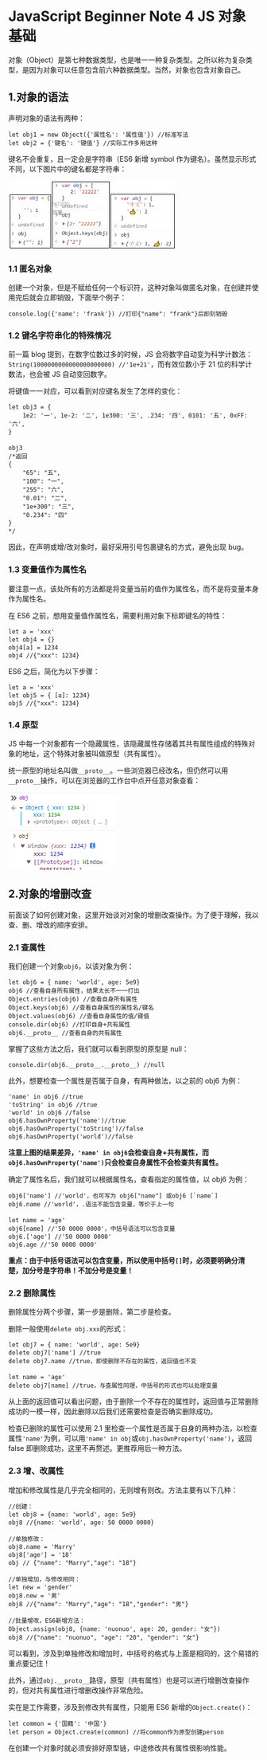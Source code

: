 ﻿# JavaScript Beginner Note 4 JS 对象基础

对象（Object）是第七种数据类型，也是唯一一种复杂类型。之所以称为复杂类型，是因为对象可以任意包含前六种数据类型。当然，对象也包含对象自己。

## 1.对象的语法

声明对象的语法有两种：

```JS
let obj1 = new Object({'属性名': '属性值'}) //标准写法
let obj2 = {'键名': '键值'} //实际工作多用这种
```

键名不会重复，且一定会是字符串（ES6 新增 symbol 作为键名）。虽然显示形式不同，以下图片中的键名都是字符串：

![image](BlogDemo_Image/JS_BN4_1.png)

### 1.1 匿名对象

创建一个对象，但是不赋给任何一个标识符，这种对象叫做匿名对象，在创建并使用完后就会立即销毁，下面举个例子：

```JS
console.log({'name': 'frank'}) //打印{"name": "frank"}后即刻销毁
```

### 1.2 键名字符串化的特殊情况

前一篇 blog 提到，在数字位数过多的时候，JS 会将数字自动变为科学计数法：`String(1000000000000000000000) //'1e+21'`，而有效位数小于 21 位的科学计数法，也会被 JS 自动变回数字。

将键值一一对应，可以看到对应键名发生了怎样的变化：

```JS
let obj3 = {
    1e2: '一', 1e-2: '二', 1e300: '三', .234: '四', 0101: '五', 0xFF: '六',
}

obj3
/*返回
{
    "65": "五",
    "100": "一",
    "255": "六",
    "0.01": "二",
    "1e+300": "三",
    "0.234": "四"
}
*/
```

因此，在声明或增/改对象时，最好采用引号包裹键名的方式，避免出现 bug。

### 1.3 变量值作为属性名

要注意一点，该处所有的方法都是将变量当前的值作为属性名，而不是将变量本身作为属性名。

在 ES6 之前，想用变量值作属性名，需要利用对象下标即键名的特性：

```JS
let a = 'xxx'
let obj4 = {}
obj4[a] = 1234
obj4 //{"xxx": 1234}
```

ES6 之后，简化为以下步骤：

```JS
let a = 'xxx'
let obj5 = { [a]: 1234}
obj5 //{"xxx": 1234}
```

### 1.4 原型

JS 中每一个对象都有一个隐藏属性，该隐藏属性存储着其共有属性组成的特殊对象的地址，这个特殊对象被叫做原型（共有属性）。

统一原型的地址名叫做`__proto__`。一些浏览器已经改名，但仍然可以用`__proto__`操作，可以在浏览器的工作台中点开任意对象查看：

![image](BlogDemo_Image/JS_BN4_2.png)  
![image](BlogDemo_Image/JS_BN4_3.png)

## 2.对象的增删改查

前面谈了如何创建对象，这里开始谈对对象的增删改查操作。为了便于理解，我以查、删、增改的顺序安排。

### 2.1 查属性

我们创建一个对象`obj6`，以该对象为例：

```JS
let obj6 = { name: 'world', age: 5e9}
obj6 //查看自身所有属性，结果太长不一一打出
Object.entries(obj6) //查看自身所有属性
Object.keys(obj6) //查看自身属性的属性名/键名
Object.values(obj6) //查看自身属性的值/键值
console.dir(obj6) //打印自身+共有属性
obj6.__proto__ //查看自身的共有属性
```

掌握了这些方法之后，我们就可以看到原型的原型是 null：

```JS
console.dir(obj6.__proto__.__proto__) //null
```

此外，想要检查一个属性是否属于自身，有两种做法，以之前的 obj6 为例：

```JS
'name' in obj6 //true
'toString' in obj6 //true
'world' in obj6 //false
obj6.hasOwnProperty('name')//true
obj6.hasOwnProperty('toString')//false
obj6.hasOwnProperty('world')//false
```

**注意上图的结果差异，`'name' in obj6`会检查自身+共有属性，而`obj6.hasOwnProperty('name')`只会检查自身属性不会检查共有属性。**

确定了属性名后，我们就可以根据属性名，查看指定的属性值，以 obj6 为例：

```JS
obj6['name'] //'world'，也可写为 obj6["name"] 或obj6 [`name`]
obj6.name //'world'，.语法不能包含变量，等价于上一句

let name = 'age'
obj6[name] //'50 0000 0000'，中括号语法可以包含变量
obj6.['age'] //'50 0000 0000'
obj6.age //'50 0000 0000'
```

**重点：由于中括号语法可以包含变量，所以使用中括号`[]`时，必须要明确分清楚，加分号是字符串！不加分号是变量！**

### 2.2 删除属性

删除属性分两个步骤，第一步是删除，第二步是检查。

删除一般使用`delete obj.xxx`的形式：

```JS
let obj7 = { name: 'world', age: 5e9}
delete obj7['name'] //true
delete obj7.name //true，即使删除不存在的属性，返回值也不变

let name = 'age'
delete obj7[name] //true，与查属性同理，中括号的形式也可以处理变量
```

从上面的返回值可以看出问题，由于删除一个不存在的属性时，返回值与正常删除成功的一模一样，因此删除以后我们还需要检查是否确实删除成功。

检查已删除的属性可以使用 2.1 里检查一个属性是否属于自身的两种办法，以检查属性`'name'`为例，可以用`'name' in obj`或`obj.hasOwnProperty('name')`，返回 false 即删除成功，这里不再赘述。更推荐用后一种方法。

### 2.3 增、改属性

增加和修改属性是几乎完全相同的，无则增有则改。方法主要有以下几种：

```JS
//创建：
let obj8 = {name: 'world', age: 5e9}
obj8 //{name: 'world', age: 50 0000 0000}

//单独修改：
obj8.name = 'Marry'
obj8['age'] = '18'
obj // {"name": "Marry","age": "18"}

//单独增加，与修改相同：
let new = 'gender'
obj8.new = '男'
obj8 //{"name": "Marry","age": "18","gender": "男"}

//批量增改，ES6新增方法：
Object.assign(obj8, {name: 'nuonuo', age: 20, gender: "女"})
obj8 //{"name": "nuonuo", "age": "20", "gender": "女"}
```

可以看到，涉及到单独修改和增加时，中括号的格式与上面是相同的，这个易错的重点要记住！

此外，通过`obj.__proto__`路径，原型（共有属性）也是可以进行增删改查操作的，但对共有属性进行增删改操作非常危险。

实在是工作需要，涉及到修改共有属性，只能用 ES6 新增的`Object.create()`：

```JS
let common = {'国籍': '中国'}
let person = Object.create(common) //将common作为原型创建person
```

在创建一个对象时就必须安排好原型链，中途修改共有属性很影响性能。
